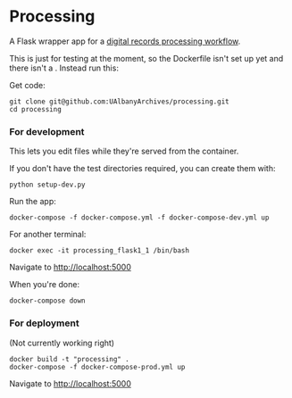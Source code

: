 # Processing

A Flask wrapper app for a [digital records processing workflow](https://github.com/UAlbanyArchives/ingest-processing-workflow).

This is just for testing at the moment, so the Dockerfile isn't set up yet and there isn't a . Instead run this:

Get code:
```
git clone git@github.com:UAlbanyArchives/processing.git
cd processing
```

### For development
This lets you edit files while they're served from the container.

If you don't have the test directories required, you can create them with:
```
python setup-dev.py
```

Run the app:
```
docker-compose -f docker-compose.yml -f docker-compose-dev.yml up
```

For another terminal:
```
docker exec -it processing_flask1_1 /bin/bash
```

Navigate to [http://localhost:5000](http://localhost:5000)

When you're done:
```
docker-compose down
```

### For deployment
(Not currently working right)
```
docker build -t "processing" .
docker-compose -f docker-compose-prod.yml up
```
Navigate to [http://localhost:5000](http://localhost:5000)
